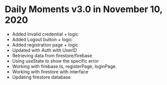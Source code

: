 # Daily Moments v3.0 in November 10, 2020

- Added Invalid credential + logic
- Added Logout button + logic
- Added registration page + logic 
- Updated with Auth with UserID
- Retrieving data from firestore/firebase
- Using useState to show the specific error
- Working with firebase.ts, registerPage, loginPage.
- Working with firestore with interface
- Updating firestore database